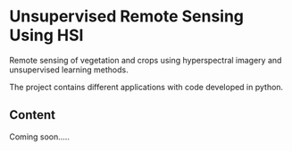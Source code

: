 # Unsupervised Remote Sensing Using HSI
Remote sensing of vegetation and crops using hyperspectral imagery and unsupervised learning methods.

The project contains different applications with code developed in python.

## Content
Coming soon.....
